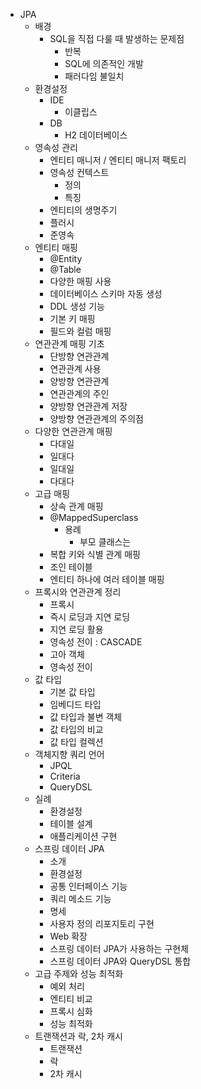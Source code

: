 - JPA
  - 배경
    - SQL을 직접 다룰 때 발생하는 문제점
      - 반복
      - SQL에 의존적인 개발
      - 패러다임 불일치
  - 환경설정
    - IDE
      - 이클립스
    - DB
      - H2 데이터베이스
  - 영속성 관리
    - 엔티티 매니저 / 엔티티 매니저 팩토리
    - 영속성 컨텍스트
      - 정의
      - 특징
    - 엔티티의 생명주기
    - 플러시
    - 준영속
  - 엔티티 매핑
    - @Entity
    - @Table
    - 다양한 매핑 사용
    - 데이터베이스 스키마 자동 생성
    - DDL 생성 기능
    - 기본 키 매핑
    - 필드와 컬럼 매핑
  - 연관관계 매핑 기초
    - 단방향 연관관계
    - 연관관계 사용
    - 양방향 연관관계
    - 연관관계의 주인
    - 양방향 연관관계 저장
    - 양방향 연관관계의 주의점
  - 다양한 연관관계 매핑
    - 다대일
    - 일대다
    - 일대일
    - 다대다
  - 고급 매핑
    - 상속 관계 매핑
    - @MappedSuperclass
      - 용례 
        - 부모 클래스는 
    - 복합 키와 식별 관계 매핑
    - 조인 테이블
    - 엔티티 하나에 여러 테이블 매핑
  - 프록시와 연관관계 정리
    - 프록시
    - 즉시 로딩과 지연 로딩
    - 지연 로딩 활용
    - 영속성 전이 : CASCADE
    - 고아 객체
    - 영속성 전이
  - 값 타입
    - 기본 값 타입
    - 임베디드 타입
    - 값 타입과 불변 객체
    - 값 타입의 비교
    - 값 타입 컬렉션
  - 객체지향 쿼리 언어
    - JPQL
    - Criteria
    - QueryDSL
  - 실례
    - 환경설정
    - 테이블 설계
    - 애플리케이션 구현
  - 스프링 데이터 JPA
    - 소개
    - 환경설정
    - 공통 인터페이스 기능
    - 쿼리 메소드 기능
    - 명세
    - 사용자 정의 리포지토리 구현
    - Web 확장
    - 스프링 데이터 JPA가 사용하는 구현체
    - 스프링 데이터 JPA와 QueryDSL 통합
  - 고급 주제와 성능 최적화
    - 예외 처리
    - 엔티티 비교
    - 프록시 심화
    - 성능 최적화
  - 트랜잭션과 락, 2차 캐시
    - 트랜잭션
    - 락
    - 2차 캐시
